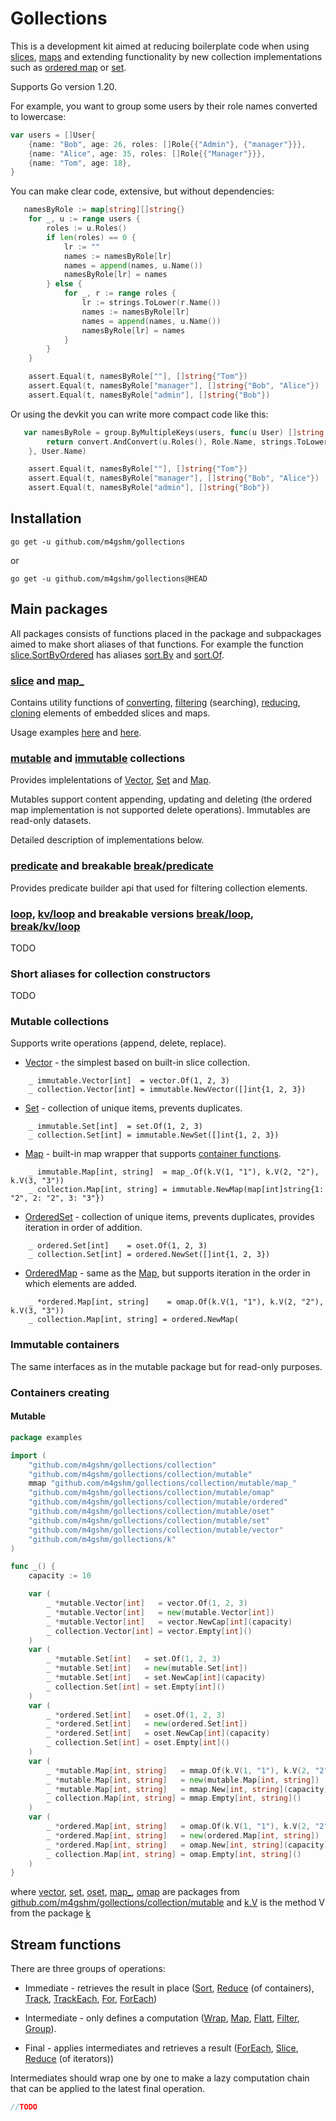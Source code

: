 # Gollections

This is a development kit aimed at reducing boilerplate code when using
[slices](./slice/api.go), [maps](./map_/api.go) and extending
functionality by new collection implementations such as [ordered
map](./collection/collection/mutable/omap/api.go) or
[set](./collection/collection/mutable/oset/api.go).

Supports Go version 1.20.

For example, you want to group some users by their role names converted
to lowercase:

``` go
var users = []User{
    {name: "Bob", age: 26, roles: []Role{{"Admin"}, {"manager"}}},
    {name: "Alice", age: 35, roles: []Role{{"Manager"}}},
    {name: "Tom", age: 18},
}
```

You can make clear code, extensive, but without dependencies:

``` go
   namesByRole := map[string][]string{}
    for _, u := range users {
        roles := u.Roles()
        if len(roles) == 0 {
            lr := ""
            names := namesByRole[lr]
            names = append(names, u.Name())
            namesByRole[lr] = names
        } else {
            for _, r := range roles {
                lr := strings.ToLower(r.Name())
                names := namesByRole[lr]
                names = append(names, u.Name())
                namesByRole[lr] = names
            }
        }
    }

    assert.Equal(t, namesByRole[""], []string{"Tom"})
    assert.Equal(t, namesByRole["manager"], []string{"Bob", "Alice"})
    assert.Equal(t, namesByRole["admin"], []string{"Bob"})
```

Or using the devkit you can write more compact code like this:

``` go
   var namesByRole = group.ByMultipleKeys(users, func(u User) []string {
        return convert.AndConvert(u.Roles(), Role.Name, strings.ToLower)
    }, User.Name)

    assert.Equal(t, namesByRole[""], []string{"Tom"})
    assert.Equal(t, namesByRole["manager"], []string{"Bob", "Alice"})
    assert.Equal(t, namesByRole["admin"], []string{"Bob"})
```

## Installation

``` console
go get -u github.com/m4gshm/gollections
```

or

``` console
go get -u github.com/m4gshm/gollections@HEAD
```

## Main packages

All packages consists of functions placed in the package and subpackages
aimed to make short aliases of that functions. For example the function
[slice.SortByOrdered](./slice/api.go#L459) has aliases
[sort.By](./slice/sort/api.go#L12) and
[sort.Of](./slice/sort/api.go#L23).

### [slice](./slice/api.go) and [map\_](./map_/api.go)

Contains utility functions of [converting](./slice/api.go#L156),
[filtering](./slice/api.go#L379) (searching),
[reducing](./slice/api.go#L464), [cloning](./map_/api.go#L90) elements
of embedded slices and maps.

Usage examples
[here](./internal/examples/sliceexamples/slice_examples_test.go) and
[here](./internal/examples/mapexamples/map_examples_test.go).

### [mutable](./collection/mutable/api.go) and [immutable](./collection/immutable/api.go) collections

Provides implelentations of [Vector](./collection/iface.go#L25),
[Set](./collection/iface.go#L35) and [Map](./collection/iface.go#L41).

Mutables support content appending, updating and deleting (the ordered
map implementation is not supported delete operations). Immutables are
read-only datasets.

Detailed description of implementations below.

### [predicate](./predicate/api.go) and breakable [break/predicate](./predicate/api.go)

Provides predicate builder api that used for filtering collection
elements.

### [loop](./loop/api.go), [kv/loop](./kv/loop/api.go) and breakable versions [break/loop](./break/loop/api.go), [break/kv/loop](./break/kv/loop/api.go)

TODO

### Short aliases for collection constructors

TODO

### Mutable collections

Supports write operations (append, delete, replace).

- [Vector](./collection/mutable/vector/api.go) - the simplest based on
  built-in slice collection.

<!-- -->

        _ immutable.Vector[int]  = vector.Of(1, 2, 3)
        _ collection.Vector[int] = immutable.NewVector([]int{1, 2, 3})

- [Set](./collection/mutable/set/api.go) - collection of unique items,
  prevents duplicates.

<!-- -->

        _ immutable.Set[int]  = set.Of(1, 2, 3)
        _ collection.Set[int] = immutable.NewSet([]int{1, 2, 3})

- [Map](./collection/mutable/map_/api.go) - built-in map wrapper that
  supports [container functions](#container-functions).

<!-- -->

        _ immutable.Map[int, string]  = map_.Of(k.V(1, "1"), k.V(2, "2"), k.V(3, "3"))
        _ collection.Map[int, string] = immutable.NewMap(map[int]string{1: "2", 2: "2", 3: "3"})

- [OrderedSet](./collection/mutable/oset/api.go) - collection of unique
  items, prevents duplicates, provides iteration in order of addition.

<!-- -->

        _ ordered.Set[int]    = oset.Of(1, 2, 3)
        _ collection.Set[int] = ordered.NewSet([]int{1, 2, 3})

- [OrderedMap](./collection/mutable/omap/api.go) - same as the
  [Map](./collection/mutable/map_/api.go), but supports iteration in the
  order in which elements are added.

<!-- -->

        _ *ordered.Map[int, string]    = omap.Of(k.V(1, "1"), k.V(2, "2"), k.V(3, "3"))
        _ collection.Map[int, string] = ordered.NewMap(

### Immutable containers

The same interfaces as in the mutable package but for read-only
purposes.

### Containers creating

#### Mutable

``` go
package examples

import (
    "github.com/m4gshm/gollections/collection"
    "github.com/m4gshm/gollections/collection/mutable"
    mmap "github.com/m4gshm/gollections/collection/mutable/map_"
    "github.com/m4gshm/gollections/collection/mutable/omap"
    "github.com/m4gshm/gollections/collection/mutable/ordered"
    "github.com/m4gshm/gollections/collection/mutable/oset"
    "github.com/m4gshm/gollections/collection/mutable/set"
    "github.com/m4gshm/gollections/collection/mutable/vector"
    "github.com/m4gshm/gollections/k"
)

func _() {
    capacity := 10

    var (
        _ *mutable.Vector[int]   = vector.Of(1, 2, 3)
        _ *mutable.Vector[int]   = new(mutable.Vector[int])
        _ *mutable.Vector[int]   = vector.NewCap[int](capacity)
        _ collection.Vector[int] = vector.Empty[int]()
    )
    var (
        _ *mutable.Set[int]   = set.Of(1, 2, 3)
        _ *mutable.Set[int]   = new(mutable.Set[int])
        _ *mutable.Set[int]   = set.NewCap[int](capacity)
        _ collection.Set[int] = set.Empty[int]()
    )
    var (
        _ *ordered.Set[int]   = oset.Of(1, 2, 3)
        _ *ordered.Set[int]   = new(ordered.Set[int])
        _ *ordered.Set[int]   = oset.NewCap[int](capacity)
        _ collection.Set[int] = oset.Empty[int]()
    )
    var (
        _ *mutable.Map[int, string]   = mmap.Of(k.V(1, "1"), k.V(2, "2"), k.V(3, "3"))
        _ *mutable.Map[int, string]   = new(mutable.Map[int, string])
        _ *mutable.Map[int, string]   = mmap.New[int, string](capacity)
        _ collection.Map[int, string] = mmap.Empty[int, string]()
    )
    var (
        _ *ordered.Map[int, string]   = omap.Of(k.V(1, "1"), k.V(2, "2"), k.V(3, "3"))
        _ *ordered.Map[int, string]   = new(ordered.Map[int, string])
        _ *ordered.Map[int, string]   = omap.New[int, string](capacity)
        _ collection.Map[int, string] = omap.Empty[int, string]()
    )
}
```

where [vector](./collection/mutable/vector/api.go),
[set](./collection/mutable/set/api.go),
[oset](./collection/mutable/oset/api.go),
[map\_](./collection/mutable/map_/api.go),
[omap](./collection/mutable/omap/api.go) are packages from
[github.com/m4gshm/gollections/collection/mutable](./collection/mutable/)
and [k.V](./k/v.go) is the method V from the package [k](./k/)

## Stream functions

There are three groups of operations:

- Immediate - retrieves the result in place
  ([Sort](./collection/immutable/vector.go#L112),
  [Reduce](./collection/immutable/vector.go#L107) (of containers),
  [Track](./collection/immutable/vector.go#L81),
  [TrackEach](./collection/immutable/ordered/map.go#L136),
  [For](./collection/immutable/vector.go#L89),
  [ForEach](./collection/immutable/ordered/map.go#L144))

- Intermediate - only defines a computation ([Wrap](./it/api.go#L17),
  [Map](./c/op/api.go#L11), [Flatt](./c/op/api.go#L21),
  [Filter](./c/op/api.go#L33), [Group](./c/op/api.go#L53)).

- Final - applies intermediates and retrieves a result
  ([ForEach](./it/api.go#L75), [Slice](./it/api.go#L65),
  [Reduce](./it/api.go#L55) (of iterators))

Intermediates should wrap one by one to make a lazy computation chain
that can be applied to the latest final operation.

``` go
//TODO
```
